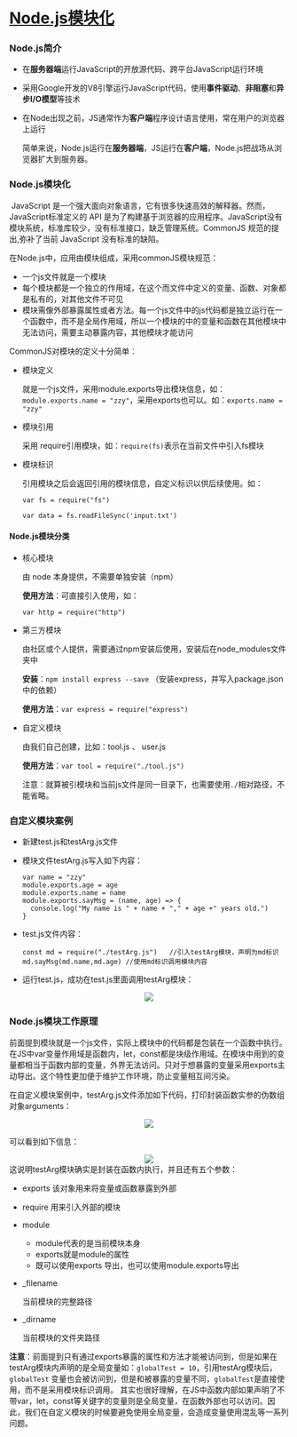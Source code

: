 # [Node.js模块化](https://github.com/Twlig/issuesBlog/issues/4)

### Node.js简介

- 在**服务器端**运行JavaScript的开放源代码、跨平台JavaScript运行环境

- 采用Google开发的V8引擎运行JavaScript代码，使用**事件驱动**、**非阻塞**和**异步I/O模型**等技术

- 在Node出现之前，JS通常作为**客户端**程序设计语言使用，常在用户的浏览器上运行

  简单来说，Node.js运行在**服务器端**，JS运行在**客户端**，Node.js把战场从浏览器扩大到服务器。

### Node.js模块化

​	JavaScript 是一个强大面向对象语言，它有很多快速高效的解释器。然而， JavaScript标准定义的 API 是为了构建基于浏览器的应用程序。JavaScript没有模块系统，标准库较少，没有标准接口，缺乏管理系统。CommonJS 规范的提出,弥补了当前 JavaScript 没有标准的缺陷。

在Node.js中，应用由模块组成，采用commonJS模块规范：

- 一个js文件就是一个模块
- 每个模块都是一个独立的作用域，在这个而文件中定义的变量、函数、对象都是私有的，对其他文件不可见
- 模块需像外部暴露属性或者方法。每一个js文件中的js代码都是独立运行在一个函数中，而不是全局作用域，所以一个模块的中的变量和函数在其他模块中无法访问，需要主动暴露内容，其他模块才能访问

 CommonJS对模块的定义十分简单︰

- 模块定义

  就是一个js文件，采用module.exports导出模块信息，如：`module.exports.name = "zzy"`，采用exports也可以。如：`exports.name = "zzy"`

- 模块引用  

  采用 require引用模块，如：`require(fs)`表示在当前文件中引入fs模块

- 模块标识

  引用模块之后会返回引用的模块信息，自定义标识以供后续使用。如：

  `var fs = require("fs")`

  `var data = fs.readFileSync('input.txt')`

#### Node.js模块分类

- 核心模块

  由 node 本身提供，不需要单独安装（npm）

  **使用方法**：可直接引入使用，如：

  `var http = require("http")`

- 第三方模块

  由社区或个人提供，需要通过npm安装后使用，安装后在node_modules文件夹中

  **安装**：`npm install express --save` （安装express，并写入package.json中的依赖）

  **使用方法**：`var express = require("express")`

- 自定义模块

  由我们自己创建，比如：tool.js 、 user.js

  **使用方法**：`var tool = require("./tool.js")`

  注意：就算被引模块和当前js文件是同一目录下，也需要使用`./`相对路径，不能省略。

### 自定义模块案例

- 新建test.js和testArg.js文件

- 模块文件testArg.js写入如下内容：

  ``` var age = 20
  var name = "zzy"
  module.exports.age = age
  module.exports.name = name
  module.exports.sayMsg = (name, age) => {
    console.log("My name is " + name + "," + age +" years old.")
  } 
  ```

- test.js文件内容：

  ```
  const md = require("./testArg.js")   //引入testArg模块，声明为md标识
  md.sayMsg(md.name,md.age)	//使用md标识调用模块内容
  ```

- 运行test.js，成功在test.js里面调用testArg模块：
<div align=center>
    <img src="https://user-images.githubusercontent.com/22440467/155465427-3e5060f0-7507-44b5-9dcb-46869ab10e4e.png">
</div>

### Node.js模块工作原理

​	前面提到模块就是一个js文件，实际上模块中的代码都是包装在一个函数中执行。在JS中var变量作用域是函数内，let，const都是块级作用域。在模块中用到的变量都相当于函数内部的变量，外界无法访问。只对于想暴露的变量采用exports主动导出。这个特性更加便于维护工作环境，防止变量相互间污染。

在自定义模块案例中，testArg.js文件添加如下代码，打印封装函数实参的伪数组对象arguments：
<div align=center>
    <img src="https://user-images.githubusercontent.com/22440467/155467045-251847ef-fa70-4ce8-a8f0-712287eb62c2.png">
</div>

可以看到如下信息：
<div align=center>
    <img src="https://user-images.githubusercontent.com/22440467/155467182-ae823964-a298-4445-8d7f-c3ea24d348ce.png">
</div>
这说明testArg模块确实是封装在函数内执行，并且还有五个参数：

- exports
  该对象用来将变量或函数暴露到外部

- require
  用来引入外部的模块

- module

  - module代表的是当前模块本身
  - exports就是module的属性
  - 既可以使用exports 导出，也可以使用module.exports导出

- _filename

  当前模块的完整路径

- _dirname

  当前模块的文件夹路径

**注意**：前面提到只有通过exports暴露的属性和方法才能被访问到，但是如果在testArg模块内声明的是全局变量如：`globalTest = 10`，引用testArg模块后，`globalTest` 变量也会被访问到，但是和被暴露的变量不同，`globalTest`是直接使用，而不是采用模块标识调用。 其实也很好理解，在JS中函数内部如果声明了不带var，let，const等关键字的变量则是全局变量，在函数外部也可以访问。因此，我们在自定义模块的时候要避免使用全局变量，会造成变量使用混乱等一系列问题。